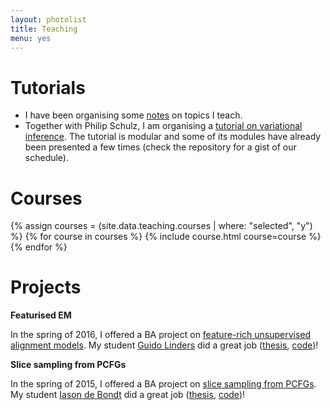 ```yaml
---
layout: photolist
title: Teaching
menu: yes
---
```


# Tutorials 

* I have been organising some [notes](//github.com/wilkeraziz/notes) on topics I teach. 
* Together with Philip Schulz, I am organising a [tutorial on variational inference](vitutorial). The tutorial is modular and some of its modules have already been presented a few times (check the repository for a gist of our schedule). 


# Courses

{% assign courses = (site.data.teaching.courses | where: "selected", "y") %}
{% for course in courses %}
{% include course.html course=course %}
{% endfor %}

# Projects

**Featurised EM**

In the spring of 2016, I offered a BA project on [feature-rich unsupervised alignment models](resources/courses/BA-featurised-EM.pdf). My student [Guido Linders](//esc.fnwi.uva.nl/thesis/centraal/files/f1886233032.pdf) did a great job ([thesis](//esc.fnwi.uva.nl/thesis/centraal/files/f1886233032.pdf), [code](//github.com/wilkeraziz/lola))!

**Slice sampling from PCFGs**

In the spring of 2015, I offered a BA project on [slice sampling from PCFGs](resources/courses/BA-slice-sampling.pdf). My student [Iason de Bondt](//nl.linkedin.com/in/iason-de-bondt-3676ba101) did a great job ([thesis](//esc.fnwi.uva.nl/thesis/centraal/files/f1550974112.pdf), [code](//github.com/wilkeraziz/pcfg-sampling))!



